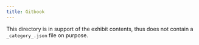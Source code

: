 ```yaml
---
title: Gitbook
---
```


This directory is in support of the exhibit contents, thus does not contain a `_category_.json` file on purpose.
